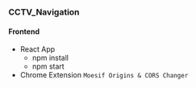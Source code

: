 ### CCTV_Navigation

#### Frontend

- React App
  - npm install
  - npm start
- Chrome Extension `Moesif Origins & CORS Changer`
